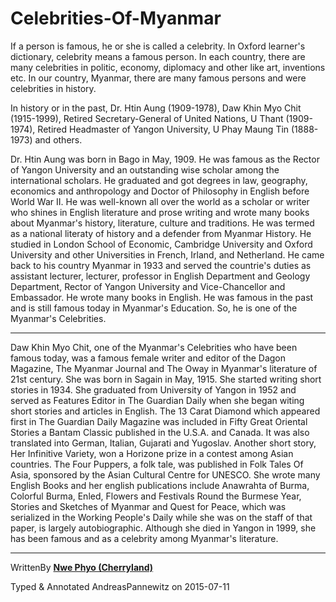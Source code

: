 # Celebrities-Of-Myanmar

If a person is famous, he or she is called a celebrity. In Oxford learner's dictionary, celebrity means a famous person. In each country, there are many celebrities in politic, economy, diplomacy and other like art, inventions etc. In our country, Myanmar, there are many famous persons and were celebrities in history.

In history or in the past, Dr. Htin Aung (1909-1978), Daw Khin Myo Chit (1915-1999), Retired Secretary-General of United Nations, U Thant (1909-1974), Retired Headmaster of Yangon University, U Phay Maung Tin (1888-1973) and others.

Dr. Htin Aung was born in Bago in May, 1909. He was famous as the Rector of Yangon University and an outstanding wise scholar among the international scholars. He graduated and got degrees in law, geography, economics and anthropology and Doctor of Philosophy in English before World War II. He was well-known all over the world as a scholar or writer who shines in English literature and prose writing and wrote many books about Myanmar's history, literature, culture and traditions. He was termed as a national literaty of history and a defender from Myanmar History. He studied in London School of Economic, Cambridge University and Oxford University and other Universities in French, Irland, and Netherland. He came back to his country Myanmar in 1933 and served the countrie's duties as assistant lecturer, lecturer, professor in English Department and Geology Department, Rector of Yangon University and Vice-Chancellor and Embassador. He wrote many books in English. He was famous in the past and is still famous today in Myanmar's Education. So, he is one of the Myanmar's Celebrities.

----
Daw Khin Myo Chit, one of the Myanmar's Celebrities who have been famous today, was a famous female writer and editor of the Dagon Magazine, The Myanmar Journal and The Oway in Myanmar's literature of 21st century. She was born in Sagain in May, 1915. She started writing short stories in 1934. She graduated from University of Yangon in 1952 and served as Features Editor in The Guardian Daily when she began witing short stories and articles in English. The 13 Carat Diamond which appeared first in The Guardian Daily Magazine was included in Fifty Great Oriental Stories a Bantam Classic published in the U.S.A. and Canada. It was also translated into German, Italian, Gujarati and Yugoslav. Another short story, Her Infinitive Variety, won a Horizone prize in a contest among Asian countries. The Four Puppers, a folk tale, was published in Folk Tales Of Asia, sponsored by the Asian Cultural Centre for UNESCO. She wrote many English Books and her english publications include Anawrahta of Burma, Colorful Burma, Enled, Flowers and Festivals Round the Burmese Year, Stories and Sketches of Myanmar and Quest for Peace, which was serialized in the Working People's Daily while she was on the staff of that paper, is largely autobiographic. Although she died in Yangon in 1999, she has been famous and as a celebrity among Myanmar's literature.

----
WrittenBy **[Nwe Phyo (Cherryland)](AUTHOR.md)**

Typed & Annotated AndreasPannewitz on 2015-07-11